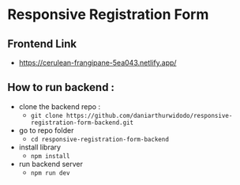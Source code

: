 # Responsive Registration Form

## Frontend Link
- https://cerulean-frangipane-5ea043.netlify.app/
## How to run backend :
- clone the backend repo :
    - `git clone https://github.com/daniarthurwidodo/responsive-registration-form-backend.git`
- go to repo folder
    - `cd responsive-registration-form-backend`
- install library
    - `npm install`
- run backend server
    - `npm run dev`
